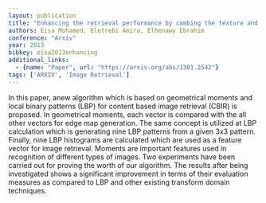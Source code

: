 ```yaml
---
layout: publication
title: "Enhancing the retrieval performance by combing the texture and edge features"
authors: Eisa Mohamed, Eletrebi Amira, Elhenawy Ebrahim
conference: "Arxiv"
year: 2013
bibkey: eisa2013enhancing
additional_links:
  - {name: "Paper", url: "https://arxiv.org/abs/1301.2542"}
tags: ['ARXIV', 'Image Retrieval']
---
```

In this paper, anew algorithm which is based on geometrical moments and local
binary patterns (LBP) for content based image retrieval (CBIR) is proposed. In
geometrical moments, each vector is compared with the all other vectors for edge
map generation. The same concept is utilized at LBP calculation which is
generating nine LBP patterns from a given 3x3 pattern. Finally, nine LBP
histograms are calculated which are used as a feature vector for image
retrieval. Moments are important features used in recognition of different types
of images. Two experiments have been carried out for proving the worth of our
algorithm. The results after being investigated shows a significant improvement
in terms of their evaluation measures as compared to LBP and other existing
transform domain techniques.
